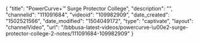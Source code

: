 {
    "title": "PowerCurve+&trade; Surge Protector College",
    "description": "",
    "channelid": "111091684",
    "videoid": "109982909",
    "date_created": "1502521566",
    "date_modified": "1504049172",
    "type": "captivate",
    "layout": "channelVideo",
    "url": "\/bbbusa-latest-videos\/powercurve-\u00e2-surge-protector-college-2-notes\/111091684-109982909"
}